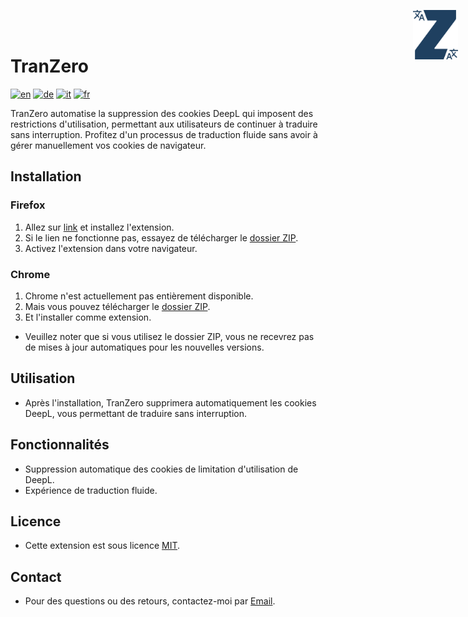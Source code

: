 # TranZero
<img src="./logo.svg" alt="logo" style="position: absolute; top: 1rem; right: 1rem; width: 4.5rem">

[![en](https://img.shields.io/badge/lang-en-red.svg)](https://github.com/FabDonRixos/TranZero/blob/main/README.md)
[![de](https://img.shields.io/badge/lang-de-yellow.svg)](https://github.com/FabDonRixos/TranZero/blob/main/README.de.md)
[![it](https://img.shields.io/badge/lang-it-green.svg)](https://github.com/FabDonRixos/TranZero/blob/main/README.it.md)
[![fr](https://img.shields.io/badge/lang-fr-blue.svg)](https://github.com/FabDonRixos/TranZero/blob/main/README.fr.md)

TranZero automatise la suppression des cookies DeepL qui imposent des restrictions d'utilisation, permettant aux utilisateurs de continuer à traduire sans interruption. Profitez d'un processus de traduction fluide sans avoir à gérer manuellement vos cookies de navigateur.

## Installation

### Firefox
1. Allez sur [link](https://addons.mozilla.org/de/firefox/addon/tranzero/) et installez l'extension.
2. Si le lien ne fonctionne pas, essayez de télécharger le [dossier ZIP](https://github.com/FabDonRixos/TranZero/blob/master/TranZero_Firefox.zip "download").
3. Activez l'extension dans votre navigateur.

### Chrome
1. Chrome n'est actuellement pas entièrement disponible.
2. Mais vous pouvez télécharger le [dossier ZIP](https://github.com/FabDonRixos/TranZero/blob/master/TranZero_Chrome.zip "download").
3. Et l'installer comme extension.

- Veuillez noter que si vous utilisez le dossier ZIP, vous ne recevrez pas de mises à jour automatiques pour les nouvelles versions.

## Utilisation

- Après l'installation, TranZero supprimera automatiquement les cookies DeepL, vous permettant de traduire sans interruption.

## Fonctionnalités

- Suppression automatique des cookies de limitation d'utilisation de DeepL.
- Expérience de traduction fluide.

## Licence

- Cette extension est sous licence [MIT](https://github.com/FabDonRixos/TranZero/blob/master/LICENSE).

## Contact

- Pour des questions ou des retours, contactez-moi par [Email](mailto:question@fabian.li).
